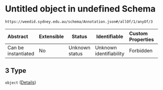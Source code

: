 # Untitled object in undefined Schema

```txt
https://weedid.sydney.edu.au/schema/Annotation.json#/allOf/1/anyOf/3
```




| Abstract            | Extensible | Status         | Identifiable            | Custom Properties | Additional Properties | Access Restrictions | Defined In                                                                |
| :------------------ | ---------- | -------------- | ----------------------- | :---------------- | --------------------- | ------------------- | ------------------------------------------------------------------------- |
| Can be instantiated | No         | Unknown status | Unknown identifiability | Forbidden         | Allowed               | none                | [Annotation.schema.json\*](Annotation.schema.json "open original schema") |

## 3 Type

`object` ([Details](annotation-allof-1-anyof-3.md))
